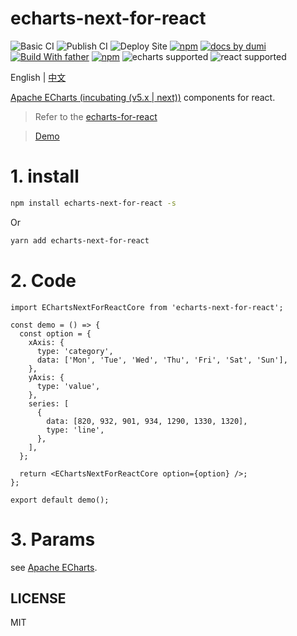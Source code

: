 # echarts-next-for-react

![Basic CI](https://github.com/BigFaceMaster/echarts-next-for-react/workflows/Basic%20CI/badge.svg) ![Publish CI](https://github.com/BigFaceMaster/echarts-next-for-react/workflows/Publish%20CI/badge.svg) ![Deploy Site](https://github.com/BigFaceMaster/echarts-next-for-react/workflows/Deyloy%20Site/badge.svg) [![npm](https://img.shields.io/npm/v/echarts-next-for-react.svg)](https://www.npmjs.com/package/echarts-next-for-react) [![ docs by dumi](https://img.shields.io/badge/docs%20by-dumi-blue)](https://d.umijs.org/) [![Build With father](https://img.shields.io/badge/build%20with-father-028fe4.svg)](https://github.com/umijs/father/) [![npm](https://img.shields.io/npm/l/echarts-for-react.svg)](https://www.npmjs.com/package/echarts-for-react) ![echarts supported](https://img.shields.io/badge/echarts-v3%20%7C%7C%20v4%20%7C%7C%20v5-blue) ![react supported](https://img.shields.io/badge/React-%20%5E15.0.0%20%7C%7C%20%20%5E16.0.0-blue.svg)

English | [中文](https://github.com/BigFaceMaster/echarts-next-for-react/blob/master/README.zh-CN.md)

[Apache ECharts (incubating (v5.x | next))](https://github.com/apache/incubator-echarts) components for react.

> Refer to the [echarts-for-react](https://github.com/hustcc/echarts-for-react)

> [Demo](https://bigfacemaster.cn/echarts-next-for-react/)

# 1. install

```sh
npm install echarts-next-for-react -s
```

Or

```sh
yarn add echarts-next-for-react
```

# 2. Code

```tsx
import EChartsNextForReactCore from 'echarts-next-for-react';

const demo = () => {
  const option = {
    xAxis: {
      type: 'category',
      data: ['Mon', 'Tue', 'Wed', 'Thu', 'Fri', 'Sat', 'Sun'],
    },
    yAxis: {
      type: 'value',
    },
    series: [
      {
        data: [820, 932, 901, 934, 1290, 1330, 1320],
        type: 'line',
      },
    ],
  };

  return <EChartsNextForReactCore option={option} />;
};

export default demo();
```

# 3. Params

see [Apache ECharts](https://echarts.apache.org/en/index.html).

## LICENSE

MIT
